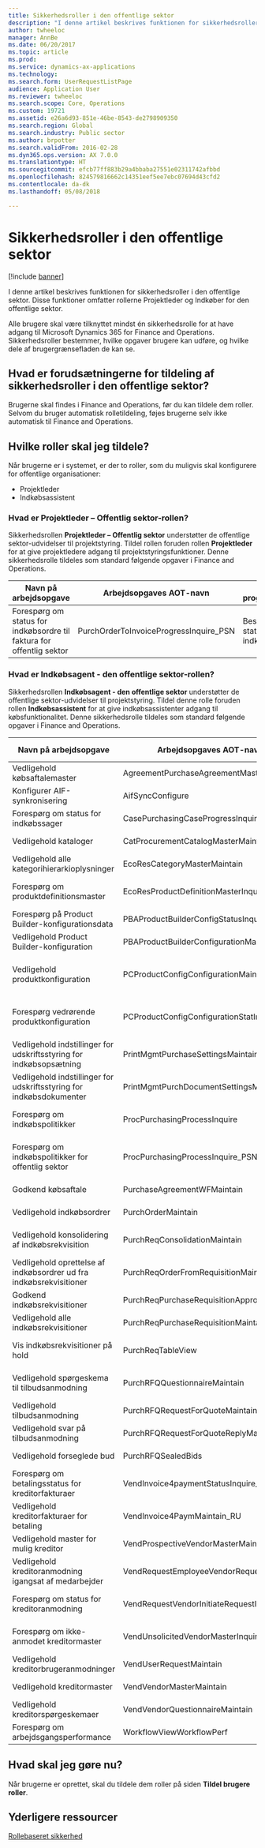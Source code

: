 ```yaml
---
title: Sikkerhedsroller i den offentlige sektor
description: "I denne artikel beskrives funktionen for sikkerhedsroller i den offentlige sektor. Disse funktioner omfatter rollerne Projektleder og Indkøber for den offentlige sektor."
author: twheeloc
manager: AnnBe
ms.date: 06/20/2017
ms.topic: article
ms.prod: 
ms.service: dynamics-ax-applications
ms.technology: 
ms.search.form: UserRequestListPage
audience: Application User
ms.reviewer: twheeloc
ms.search.scope: Core, Operations
ms.custom: 19721
ms.assetid: e26a6d93-851e-46be-8543-de2798909350
ms.search.region: Global
ms.search.industry: Public sector
ms.author: brpotter
ms.search.validFrom: 2016-02-28
ms.dyn365.ops.version: AX 7.0.0
ms.translationtype: HT
ms.sourcegitcommit: efcb77ff883b29a4bbaba27551e02311742afbbd
ms.openlocfilehash: 824579816662c14351eef5ee7ebc07694d43cfd2
ms.contentlocale: da-dk
ms.lasthandoff: 05/08/2018

---
```


# <a name="security-roles-in-the-public-sector"></a>Sikkerhedsroller i den offentlige sektor

[!include [banner](../includes/banner.md)]

I denne artikel beskrives funktionen for sikkerhedsroller i den offentlige sektor. Disse funktioner omfatter rollerne Projektleder og Indkøber for den offentlige sektor.

Alle brugere skal være tilknyttet mindst én sikkerhedsrolle for at have adgang til Microsoft Dynamics 365 for Finance and Operations. Sikkerhedsroller bestemmer, hvilke opgaver brugere kan udføre, og hvilke dele af brugergrænsefladen de kan se.

## <a name="what-are-the-prerequisites-for-assigning-security-roles-in-the-public-sector"></a>Hvad er forudsætningerne for tildeling af sikkerhedsroller i den offentlige sektor?
Brugerne skal findes i Finance and Operations, før du kan tildele dem roller. Selvom du bruger automatisk rolletildeling, føjes brugerne selv ikke automatisk til Finance and Operations.

## <a name="which-roles-do-i-have-to-assign"></a>Hvilke roller skal jeg tildele?
Når brugerne er i systemet, er der to roller, som du muligvis skal konfigurere for offentlige organisationer:

-   Projektleder
-   Indkøbsassistent

### <a name="what-is-the-project-manager---public-sector-role"></a>Hvad er Projektleder – Offentlig sektor-rollen?

Sikkerhedsrollen **Projektleder – Offentlig sektor** understøtter de offentlige sektor-udvidelser til projektstyring. Tildel rollen foruden rollen **Projektleder** for at give projektledere adgang til projektstyringsfunktioner. Denne sikkerhedsrolle tildeles som standard følgende opgaver i Finance and Operations.

| Navn på arbejdsopgave                                                         | Arbejdsopgaves AOT-navn                           | Beskrivelse af programadgangsrettighed                                                                |
|-------------------------------------------------------------------|-----------------------------------------|---------------------------------------------------------------------------------|
| Forespørg om status for indkøbsordre til faktura for offentlig sektor | PurchOrderToInvoiceProgressInquire\_PSN | Besvar forespørgsler om status for processen indkøbsordre til faktura. |

### <a name="what-is-the-purchasing-agent---public-sector-role"></a>Hvad er Indkøbsagent - den offentlige sektor-rollen?

Sikkerhedsrollen **Indkøbsagent - den offentlige sektor** understøtter de offentlige sektor-udvidelser til projektstyring. Tildel denne rolle foruden rollen **Indkøbsassistent** for at give indkøbsassistenter adgang til købsfunktionalitet. Denne sikkerhedsrolle tildeles som standard følgende opgaver i Finance and Operations.

| Navn på arbejdsopgave                                                       | Arbejdsopgaves AOT-navn                            | Beskrivelse af programadgangsrettighed                                                                                        |
|-----------------------------------------------------------------|------------------------------------------|---------------------------------------------------------------------------------------------------------|
| Vedligehold købsaftalemaster                              | AgreementPurchaseAgreementMasterMaintain | Vedligehold oplysninger om købsaftaler.                                                            |
| Konfigurer AIF-synkronisering                                   | AifSyncConfigure                         | Angiv filtre på porte.                                                                               |
| Forespørg om status for indkøbssager                           | CasePurchasingCaseProgressInquire        | Besvar forespørgsler om status for indkøbssager.                                              |
| Vedligehold kataloger                                               | CatProcurementCatalogMasterMaintain      | Vedligehold alle typer kataloger.                                                                         |
| Vedligehold alle kategorihierarkioplysninger                         | EcoResCategoryMasterMaintain             | Vedligehold kategorier.                                                                                    |
| Forespørg om produktdefinitionsmaster                         | EcoResProductDefinitionMasterInquire     | Besvar forespørgsler om masterdata for produktdefinitioner.                                         |
| Forespørg på Product Builder-konfigurationsdata                 | PBAProductBuilderConfigStatusInquire     | Åbn og gennemse Product Builder-konfigurationer.                                                         |
| Vedligehold Product Builder-konfiguration                          | PBAProductBuilderConfigurationMaintain   | Rediger og opdater Product Builder-konfigurationer.                                                         |
| Vedligehold produktkonfiguration                                  | PCProductConfigConfigurationMaintain     | Vedligehold en begrænsningsbaseret konfiguration for produktkonfigurationsmodeller.                             |
| Forespørg vedrørende produktkonfiguration                              | PCProductConfigConfigurationStatInquir   | Besvar forespørgsler om konfigurationsmasterdata for begrænsningsbaserede produktkonfigurationsmodeller. |
| Vedligehold indstillinger for udskriftsstyring for indkøbsopsætning               | PrintMgmtPurchaseSettingsMaintain        | Vedligehold indstillinger for udskriftsstyring for indkøbsopsætninger.                                                 |
| Vedligehold indstillinger for udskriftsstyring for indkøbsdokumenter            | PrintMgmtPurchDocumentSettingsMaintain   | Vedligehold indstillinger for udskriftsstyring for indkøbsdokumenter.                                              |
| Forespørg om indkøbspolitikker                                | ProcPurchasingProcessInquire             | Besvar forespørgsler om politikker, der styrer indkøbsprocessen.                                 |
| Forespørg om indkøbspolitikker for offentlig sektor              | ProcPurchasingProcessInquire\_PSN        | Besvar forespørgsler om politikker for den offentlige sektor, der styrer indkøbsprocessen.                   |
| Godkend købsaftale                                      | PurchaseAgreementWFMaintain              | Gennemse og godkend købsaftaler i en arbejdsgang.                                                   |
| Vedligehold indkøbsordrer                                        | PurchOrderMaintain                       | Dokumentér og registrer indkøbsordrer.                                                                    |
| Vedligehold konsolidering af indkøbsrekvisition                     | PurchReqConsolidationMaintain            | Vedligehold konsolideringsprocessen for indkøbsrekvisitionen.                                                |
| Vedligehold oprettelse af indkøbsordrer ud fra indkøbsrekvisitioner | PurchReqOrderFromRequisitionMaintain     | Frigiv indkøbsordrer ud fra indkøbsrekvisitioner.                                                     |
| Godkend indkøbsrekvisitioner                                   | PurchReqPurchaseRequisitionApprove       | Bekræft og godkend indkøbsrekvisitioner.                                                            |
| Vedligehold alle indkøbsrekvisitioner                              | PurchReqPurchaseRequisitionMaintainAll   | Rediger og opdater indkøbsrekvisitioner.                                                                  |
| Vis indkøbsrekvisitioner på hold                              | PurchReqTableView                        | Åbn og gennemse indkøbsrekvisitioner, der er på hold.                                                 |
| Vedligehold spørgeskema til tilbudsanmodning                    | PurchRFQQuestionnaireMaintain            | Rediger og opdater spørgeskemaer til tilbudsanmodning.                                             |
| Vedligehold tilbudsanmodning                                  | PurchRFQRequestForQuoteMaintain          | Rediger og opdater tilbudsanmodninger.                                                                                   |
| Vedligehold svar på tilbudsanmodning                          | PurchRFQRequestForQuoteReplyMaintain     | Rediger og opdater svar på tilbudsanmodninger.                                                                            |
| Vedligehold forseglede bud                                            | PurchRFQSealedBids                       | Rediger og opdater forseglet bud.                                                                            |
| Forespørg om betalingsstatus for kreditorfakturaer                | VendInvoice4paymentStatusInquire\_RU     | Besvar forespørgsler om betalingsstatus for kreditorfakturaer.                                      |
| Vedligehold kreditorfakturaer for betaling                            | VendInvoice4PaymMaintain\_RU             | Rediger og opdater kreditorfakturaer for betaling.                                                            |
| Vedligehold master for mulig kreditor                              | VendProspectiveVendorMasterMaintain      | Rediger og opdater master for mulig kreditor.                                                          |
| Vedligehold kreditoranmodning igangsat af medarbejder                     | VendRequestEmployeeVendorRequestMaintain | Dokumentér og registrer kreditoranmodning igangsat af medarbejder.                                                 |
| Forespørg om status for kreditoranmodning                    | VendRequestVendorInitiateRequestInquire  | Besvar forespørgsler om status for anmodninger igangsat af kreditor.                                     |
| Forespørg om ikke-anmodet kreditormaster                          | VendUnsolicitedVendorMasterInquire       | Besvar forespørgsler om masterdata for ikke-anmodet kreditor.                                              |
| Vedligehold kreditorbrugeranmodninger                                   | VendUserRequestMaintain                  | Vedligehold og send kreditorbrugers anmodninger.                                                               |
| Vedligehold kreditormaster                                          | VendVendorMasterMaintain                 | Rediger og opdater master for kreditor.                                                                      |
| Vedligehold kreditorspørgeskemaer                                  | VendVendorQuestionnaireMaintain          | Opret og opdater oplysninger om kreditorspørgeskemaer.                                                     |
| Forespørg om arbejdsgangsperformance                               | WorkflowViewWorkflowPerf                 | Få vist rapporter om arbejdsgangsperformance.                                                        |

## <a name="what-do-i-do-next"></a>Hvad skal jeg gøre nu?
Når brugerne er oprettet, skal du tildele dem roller på siden **Tildel brugere roller**.

<a name="additional-resources"></a>Yderligere ressourcer
--------

[Rollebaseret sikkerhed](../../dev-itpro/sysadmin/role-based-security.md)




